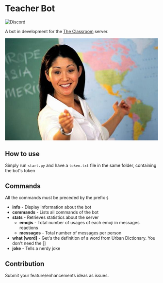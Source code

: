 # Teacher Bot

![Discord](https://img.shields.io/discord/715142745672515606)

A bot in development for the [The Classroom](https://discord.gg/GF24DT) server.

![teacher](teacher.jpg)

## How to use

Simply run `start.py` and have a `token.txt` file in the same folder, containing the bot's token

## Commands

All the commands must be preceded by the prefix `$` 

- **info** - Display information about the bot
- **commands** - Lists all commands of the bot
- **stats** - Retrieves statistics about the server
    - **emojis** - Total number of usages of each emoji in messages reactions
    - **messages** - Total number of messages per person
- **what [word]** - Get's the definition of a word from Urban Dictionary. You don't need the []
- **joke** - Tells a nerdy joke

## Contribution

Submit your feature/enhancements ideas as issues.
